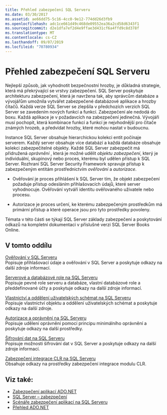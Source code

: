 ```yaml
---
title: Přehled zabezpečení SQL Serveru
ms.date: 03/30/2017
ms.assetid: ae66dd75-5c16-4cc0-9e12-774dd26d3fb9
ms.openlocfilehash: adc1ce661d49c468de09552ea36a2cd58d6343f1
ms.sourcegitcommit: d2e1dfa7ef2d4e9ffae3d431cf6a4ffd9c8d378f
ms.translationtype: MT
ms.contentlocale: cs-CZ
ms.lasthandoff: 09/07/2019
ms.locfileid: "70780934"
---
```

# <a name="overview-of-sql-server-security"></a>Přehled zabezpečení SQL Serveru
Nejlepší způsob, jak vyhodnotit bezpečnostní hrozby, je důkladná strategie, která má překrývající se vrstvy zabezpečení. SQL Server poskytuje architekturu zabezpečení, která je navržena tak, aby správcům databáze a vývojářům umožnila vytvářet zabezpečené databázové aplikace a hrozby čítačů. Každá verze SQL Server se zlepšila v předchozích verzích SQL Server se zavedením nových funkcí a funkcí. Zabezpečení ale nedodá do boxu. Každá aplikace je v požadavcích na zabezpečení jedinečná. Vývojáři musí pochopit, která kombinace funkcí a funkcí je nejvhodnější pro čítače známých hrozeb, a předvídat hrozby, které mohou nastat v budoucnu.  
  
 Instance SQL Server obsahuje hierarchickou kolekci entit počínaje serverem. Každý server obsahuje více databází a každá databáze obsahuje kolekci zabezpečitelné objekty. Každé SQL Server zabezpečit má přidružená *oprávnění* , která je možné udělit *objektu zabezpečení*, který je individuální, skupinový nebo proces, kterému byl udělen přístup k SQL Server. Rozhraní SQL Server Security Framework spravuje přístup k zabezpečeným entitám prostřednictvím *ověřování* a *autorizace*.  
  
- Ověřování je proces přihlášení k SQL Server tím, že objekt zabezpečení požaduje přístup odesláním přihlašovacích údajů, které server vyhodnocuje. Ověřování vytváří identitu ověřovaného uživatele nebo procesu.  
  
- Autorizace je proces určení, ke kterému zabezpečeným prostředkům má primární přístup a které operace jsou pro tyto prostředky povoleny.  
  
 Témata v této části se týkají SQL Server základy zabezpečení a poskytování odkazů na kompletní dokumentaci v příslušné verzi SQL Server Books Online.  
  
## <a name="in-this-section"></a>V tomto oddílu  
 [Ověřování v SQL Serveru](authentication-in-sql-server.md)  
 Popisuje přihlašovací údaje a ověřování v SQL Server a poskytuje odkazy na další zdroje informací.  
  
 [Serverové a databázové role na SQL Serveru](server-and-database-roles-in-sql-server.md)  
 Popisuje pevné role serveru a databáze, vlastní databázové role a předdefinované účty a poskytuje odkazy na další zdroje informací.  
  
 [Vlastnictví a oddělení uživatelských schémat na SQL Serveru](ownership-and-user-schema-separation-in-sql-server.md)  
 Popisuje vlastnictví objektu a oddělení uživatelských schémat a poskytuje odkazy na další zdroje.  
  
 [Autorizace a oprávnění na SQL Serveru](authorization-and-permissions-in-sql-server.md)  
 Popisuje udělení oprávnění pomocí principu minimálního oprávnění a poskytuje odkazy na další prostředky.  
  
 [Šifrování dat na SQL Serveru](data-encryption-in-sql-server.md)  
 Popisuje možnosti šifrování dat v SQL Server a poskytuje odkazy na další zdroje informací.  
  
 [Zabezpečení integrace CLR na SQL Serveru](clr-integration-security-in-sql-server.md)  
 Obsahuje odkazy na prostředky zabezpečení integrace modulu CLR.  
  
## <a name="see-also"></a>Viz také:

- [Zabezpečení aplikací ADO.NET](../securing-ado-net-applications.md)
- [SQL Server – zabezpečení](sql-server-security.md)
- [Scénáře zabezpečení aplikací na SQL Serveru](application-security-scenarios-in-sql-server.md)
- [Přehled ADO.NET](../ado-net-overview.md)

